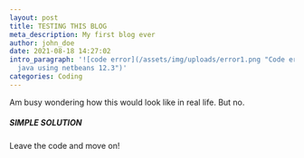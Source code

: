 ```yaml
---
layout: post
title: TESTING THIS BLOG
meta_description: My first blog ever
author: john_doe
date: 2021-08-18 14:27:02
intro_paragraph: '![code error](/assets/img/uploads/error1.png "Code error in
  java using netbeans 12.3")'
categories: Coding
---
```

Am busy wondering how this would look like in real life. But no.

##### SIMPLE SOLUTION

Leave the code and move on!